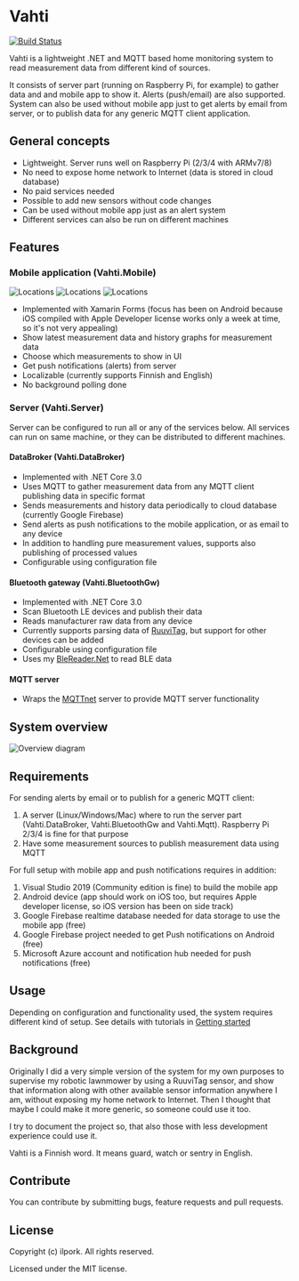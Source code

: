 # Vahti
[![Build Status](https://dev.azure.com/ilpork/github/_apis/build/status/ilpork.Vahti?branchName=master)](https://dev.azure.com/ilpork/github/_build/latest?definitionId=3&branchName=master)

Vahti is a lightweight .NET and MQTT based home monitoring system to read measurement data from different kind of sources. 

It consists of server part (running on Raspberry Pi, for example) to gather data and and mobile app to show it. Alerts (push/email) are also supported. System can also be used without mobile app just to get alerts by email from server, or to publish data for any generic MQTT client application.

## General concepts
- Lightweight. Server runs well on Raspberry Pi (2/3/4 with ARMv7/8)
- No need to expose home network to Internet (data is stored in cloud database)
- No paid services needed
- Possible to add new sensors without code changes
- Can be used without mobile app just as an alert system
- Different services can also be run on different machines 

## Features
### Mobile application (Vahti.Mobile)
![Locations](doc/images/locations.png) 
![Locations](doc/images/history.png)
![Locations](doc/images/details.png)
- Implemented with Xamarin Forms (focus has been on Android because iOS compiled with Apple Developer license works only a week at time, so it's not very appealing)
- Show latest measurement data and history graphs for measurement data
- Choose which measurements to show in UI
- Get push notifications (alerts) from server 
- Localizable (currently supports Finnish and English)
- No background polling done
### Server (Vahti.Server)
Server can be configured to run all or any of the services below. All services can run on same machine, or they can be distributed to different machines.
#### DataBroker (Vahti.DataBroker)
- Implemented with .NET Core 3.0
- Uses MQTT to gather measurement data from any MQTT client publishing data in specific format
- Sends measurements and history data periodically to cloud database (currently Google Firebase)
- Send alerts as push notifications to the mobile application, or as email to any device
- In addition to handling pure measurement values, supports also publishing of processed values
- Configurable using configuration file
#### Bluetooth gateway (Vahti.BluetoothGw)
- Implemented with .NET Core 3.0
- Scan Bluetooth LE devices and publish their data
- Reads manufacturer raw data from any device
- Currently supports parsing data of [RuuviTag](https://www.ruuvi.com), but support for other devices can be added
- Configurable using configuration file
- Uses my [BleReader.Net](https://github.com/ilpork/BleReader.Net) to read BLE data
#### MQTT server
- Wraps the [MQTTnet](https://github.com/chkr1011/MQTTnet) server to provide MQTT server functionality

## System overview
![Overview diagram](doc/images/overview.png)

## Requirements
For sending alerts by email or to publish for a generic MQTT client:
1) A server (Linux/Windows/Mac) where to run the server part (Vahti.DataBroker, Vahti.BluetoothGw and Vahti.Mqtt). Raspberry Pi 2/3/4 is fine for that purpose
2) Have some measurement sources to publish measurement data using MQTT

For full setup with mobile app and push notifications requires in addition:
1. Visual Studio 2019 (Community edition is fine) to build the mobile app
2. Android device (app should work on iOS too, but requires Apple developer license, so iOS version has been on side track)
3. Google Firebase realtime database needed for data storage to use the mobile app (free)
4. Google Firebase project needed to get Push notifications on Android (free) 
5. Microsoft Azure account and notification hub needed for push notifications (free)


## Usage
Depending on configuration and functionality used, the system requires different kind of setup. See details with tutorials  in [Getting started](doc/GettingStarted.md)

## Background
Originally I did a very simple version of the system for my own purposes to supervise my robotic lawnmower by using a RuuviTag sensor, and show that information along with other available sensor information anywhere I am, without exposing my home network to Internet. Then I thought that maybe I could make it more generic, so someone could use it too.

I try to document the project so, that also those with less development experience could use it.

Vahti is a Finnish word. It means guard, watch or sentry in English. 

## Contribute
You can contribute by submitting bugs, feature requests and pull requests. 

## License

Copyright (c) ilpork. All rights reserved.

Licensed under the MIT license.